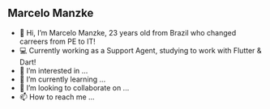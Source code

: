 ## Marcelo Manzke 



- 👋 Hi, I’m Marcelo Manzke, 23 years old from Brazil who changed carreers from PE to IT!
- 💻 Currently working as a Support Agent, studying to work with Flutter & Dart!
- 👀 I’m interested in ...
- 🌱 I’m currently learning ...
- 💞️ I’m looking to collaborate on ...
- 📫 How to reach me ...

<!---
KoolieM/KoolieM is a ✨ special ✨ repository because its `README.md` (this file) appears on your GitHub profile.
You can click the Preview link to take a look at your changes.
--->
